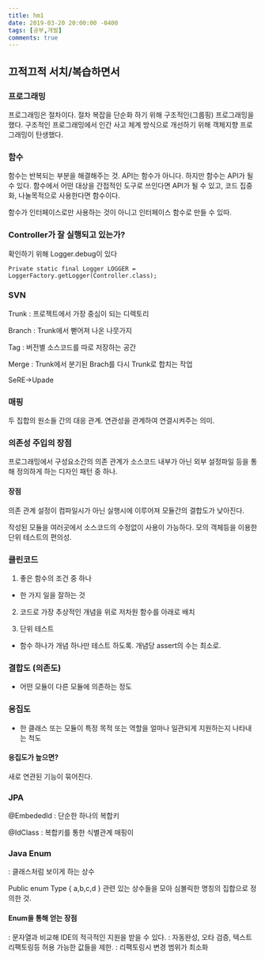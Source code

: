 ```yaml
---
title: hm1
date: 2019-03-20 20:00:00 -0400
tags: [공부,개발]
comments: true
---
```


## 끄적끄적 서치/복습하면서 

### 프로그래밍
프로그래밍은 절차이다.
절차 복잡을 단순화 하기 위해 구조적인(그룹핑) 프로그래밍을 했다.
구조적인 프로그래밍에서 인간 사고 체계 방식으로 개선하기 위해
객체지향 프로그래밍이 탄생했다.

### 함수
함수는 반복되는 부분을 해결해주는 것.
API는 함수가 아니다.
하지만 함수는 API가 될 수 있다.
함수에서 어떤 대상을 간접적인 도구로 쓰인다면 API가 될 수 있고,
코드 집중화, 나눌목적으로 사용한다면 함수이다.

함수가 인터페이스로만 사용하는 것이 아니고
인터페이스 함수로 만들 수 있따.

### Controller가 잘 실행되고 있는가?
확인하기 위해 Logger.debug이 있다

```
Private static final Logger LOGGER = LoggerFactory.getLogger(Controller.class);
```

### SVN
Trunk 
: 프로젝트에서 가장 중심이 되는 디렉토리

Branch
: Trunk에서 뻗어져 나온 나뭇가지

Tag 
: 버전별 소스코드를 따로 저장하는 공간

Merge
: Trunk에서 분기된 Brach를 다시 Trunk로 합치는 작업

SeRE->Upade

### 매핑
두 집합의 원소들 간의 대응 관계.
연관성을 관계하여 연결시켜주는 의미.

### 의존성 주입의 장점
프로그래밍에서 구성요소간의 의존 관계가 소스코드 내부가 아닌 외부 설정파일 등을 통해 정의하게 하는 디자인 패턴 중 하나.

#### 장점
의존 관계 설정이 컴파일시가 아닌 실행시에 이루어져 모듈간의 결합도가 낮아진다.

작성된 모듈을 여러곳에서 소스코드의 수정없이 사용이 가능하다.
모의 객체등을 이용한 단위 테스트의 편의성.

### 클린코드
1. 좋은 함수의 조건 중 하나
- 한 가지 일을 잘하는 것

2. 코드로 가장 추상적인 개념을 위로 저차원 함수를 아래로 배치

3. 단위 테스트
- 함수 하나가 개념 하나만 테스트 하도록.
개념당 assert의 수는 최소로.

### 결합도 (의존도)
- 어떤 모듈이 다른 모듈에 의존하는 정도

### 응집도
- 한 클래스 또는 모듈이 특정 목적 또는 역할을 얼마나 일관되게 지원하는지 나타내는 척도

#### 응집도가 높으면?
새로 연관된 기능이 묶어진다.

### JPA
@EmbededId
: 단순한 하나의 복합키

@IdClass
: 복합키를 통한 식별관계 매핑이 

### Java Enum
: 클래스처럼 보이게 하는 상수

Public enum Type {
    a,b,c,d
}
관련 있는 상수들을 모아 심볼릭한 명칭의 집합으로 정의한 것.

#### Enum을 통해 얻는 장점
: 문자열과 비교해 IDE의 적극적인 지원을 받을 수 있다.
: 자동완성, 오타 검증, 텍스트 리팩토링등 허용 가능한 값들을 제한.
: 리팩토링시 변경 범위가 최소화










